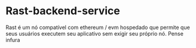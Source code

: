 # Rast-backend-service
Rast é um nó compatível com ethereum / evm hospedado que permite que seus usuários executem seu aplicativo sem exigir seu próprio nó. Pense infura
